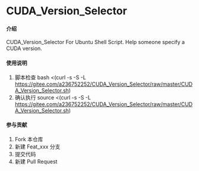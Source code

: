 # CUDA_Version_Selector

#### 介绍
CUDA_Version_Selector For Ubuntu
Shell Script. 
Help someone specify a CUDA version.

#### 使用说明

1.  脚本检查
    bash <(curl -s -S -L https://gitee.com/a236752252/CUDA_Version_Selector/raw/master/CUDA_Version_Selector.sh)
2.  确认执行
    source <(curl -s -S -L https://gitee.com/a236752252/CUDA_Version_Selector/raw/master/CUDA_Version_Selector.sh)

#### 参与贡献

1.  Fork 本仓库
2.  新建 Feat_xxx 分支
3.  提交代码
4.  新建 Pull Request
